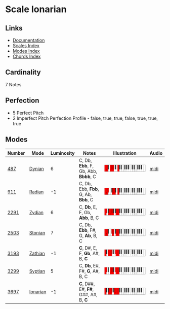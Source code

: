 # Scale Ionarian

## Links

- [Documentation](README.md)
- [Scales Index](Scales.md)
- [Modes Index](Modes.md)
- [Chords Index](Chords.md)

## Cardinality

7 Notes

## Perfection

- 5 Perfect Pitch
- 2 Imperfect Pitch
Perfection Profile - false, true, true, false, true, true, true

## Modes

| Number | Mode | Luminosity | Notes | Illustration | Audio |
|--------|------|------------|-------|--------------|-------|
| [487](https://ianring.com/musictheory/scales/487) | [Dynian](ModeDynian.md) | 6 | C, Db, **Ebb**, F, Gb, Abb, **Bbbb**, C | ![CNaturalDynian](ModeCNaturalDynian.png) | [midi](https://github.com/edipermadi/music/blob/main/docs/ModeCNaturalDynian.mid?raw=true) | 
| [911](https://ianring.com/musictheory/scales/911) | [Radian](ModeRadian.md) | -1 | C, Db, Ebb, **Fbb**, G, Ab, **Bbb**, C | ![CNaturalRadian](ModeCNaturalRadian.png) | [midi](https://github.com/edipermadi/music/blob/main/docs/ModeCNaturalRadian.mid?raw=true) | 
| [2291](https://ianring.com/musictheory/scales/2291) | [Zydian](ModeZydian.md) | 6 | C, **Db**, E, F, Gb, **Abb**, B, C | ![CNaturalZydian](ModeCNaturalZydian.png) | [midi](https://github.com/edipermadi/music/blob/main/docs/ModeCNaturalZydian.mid?raw=true) | 
| [2503](https://ianring.com/musictheory/scales/2503) | [Stonian](ModeStonian.md) | 7 | C, Db, **Ebb**, F#, G, **Ab**, B, C | ![CNaturalStonian](ModeCNaturalStonian.png) | [midi](https://github.com/edipermadi/music/blob/main/docs/ModeCNaturalStonian.mid?raw=true) | 
| [3193](https://ianring.com/musictheory/scales/3193) | [Zathian](ModeZathian.md) | -1 | **C**, D#, E, F, **Gb**, A#, B, **C** | ![CNaturalZathian](ModeCNaturalZathian.png) | [midi](https://github.com/edipermadi/music/blob/main/docs/ModeCNaturalZathian.mid?raw=true) | 
| [3299](https://ianring.com/musictheory/scales/3299) | [Syptian](ModeSyptian.md) | 5 | C, **Db**, E#, F#, **G**, A#, B, C | ![CNaturalSyptian](ModeCNaturalSyptian.png) | [midi](https://github.com/edipermadi/music/blob/main/docs/ModeCNaturalSyptian.mid?raw=true) | 
| [3697](https://ianring.com/musictheory/scales/3697) | [Ionarian](ModeIonarian.md) | -1 | **C**, D##, E#, **F#**, G##, A#, B, **C** | ![CNaturalIonarian](ModeCNaturalIonarian.png) | [midi](https://github.com/edipermadi/music/blob/main/docs/ModeCNaturalIonarian.mid?raw=true) | 
